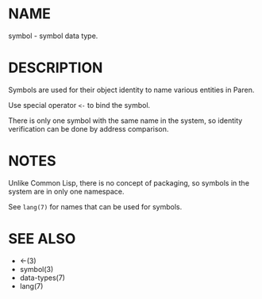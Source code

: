 # NAME
symbol - symbol data type.

# DESCRIPTION
Symbols are used for their object identity to name various entities in Paren.

Use special operator `<-` to bind the symbol.

There is only one symbol with the same name in the system, so identity verification can be done by address comparison.

# NOTES
Unlike Common Lisp, there is no concept of packaging, so symbols in the system are in only one namespace.

See `lang(7)` for names that can be used for symbols.

# SEE ALSO
- <-(3)
- symbol(3)
- data-types(7)
- lang(7)
